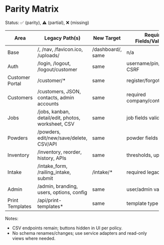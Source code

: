 # Parity Matrix

Status: ✅ (parity), ⚠️ (partial), ❌ (missing)

| Area | Legacy Path(s) | New Target | Required Fields/Validation | Actions/Output | Status |
| --- | --- | --- | --- | --- | --- |
| Base | /, /nav, /favicon.ico, /uploads/<path> | /dashboard/, same | n/a | redirect 308, 200 favicon/uploads | ⚠️ |
| Auth | /login, /logout, /logout/customer | same | username/pin/password; CSRF | session create/destroy | ⚠️ |
| Customer Portal | /customer/* | same | register/forgot validators | list/detail/edit/submit | ⚠️ |
| Customers | /customers, JSON, contacts, admin accounts | same | required company/contact | CRUD + JSON | ⚠️ |
| Jobs | /jobs, kanban, detail/edit, photos, worksheet, CSV | same | job fields validation | status actions, CSV | ⚠️ |
| Powders | /powders, edit/new/save/delete, CSV/API | same | powder fields | CSV import/export | ⚠️ |
| Inventory | /inventory, reorder, history, APIs | same | thresholds, updates | adjust/update/reorder | ⚠️ |
| Intake | /intake_form, /railing_intake, submit | /intake/* | required legacy fields | persist submission | ❌ |
| Admin | /admin, branding, users, options, config | same | user/admin validators | branding uploads, perms | ⚠️ |
| Print Templates | /api/print-templates* | same | template type | list/create/delete/set-default | ❌ |

Notes:
- CSV endpoints remain; buttons hidden in UI per policy.
- No schema renames/changes; use service adapters and read-only views where needed.

